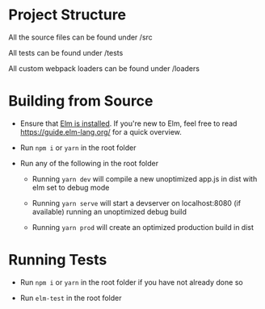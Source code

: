 # Project Structure

  

All the source files can be found under /src

All tests can be found under /tests

All custom webpack loaders can be found under /loaders

  

# Building from Source

  

* Ensure that [Elm is installed](https://guide.elm-lang.org/install.html). If you're new to Elm, feel free to read https://guide.elm-lang.org/ for a quick overview.

* Run `npm i` or `yarn` in the root folder

* Run any of the following in the root folder

	* Running `yarn dev` will compile a new unoptimized app.js in dist with elm set to debug mode

	* Running `yarn serve` will start a devserver on localhost:8080 (if available) running an unoptimized debug build

	* Running `yarn prod` will create an optimized production build in dist

  

# Running Tests

  

* Run `npm i` or `yarn` in the root folder if you have not already done so

* Run `elm-test` in the root folder
